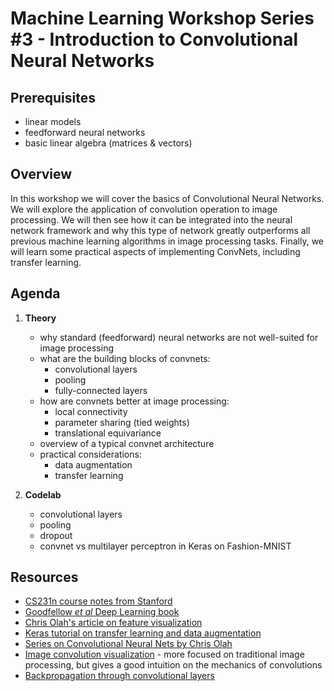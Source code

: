 # Machine Learning Workshop Series #3 - Introduction to Convolutional Neural Networks

## Prerequisites
- linear models
- feedforward neural networks
- basic linear algebra (matrices & vectors)

## Overview
In this workshop we will cover the basics of Convolutional Neural Networks. We will explore the application of convolution operation to image processing. We will then see how it can be integrated into the neural network framework and why this type of network greatly outperforms all previous machine learning algorithms in image processing tasks. Finally, we will learn some practical aspects of implementing ConvNets, including transfer learning.

## Agenda
1. **Theory**
    - why standard (feedforward) neural networks are not well-suited for image processing
    - what are the building blocks of convnets:
        - convolutional layers
        - pooling
        - fully-connected layers
    - how are convnets better at image processing:
        - local connectivity
        - parameter sharing (tied weights)
        - translational equivariance
    - overview of a typical convnet architecture
    - practical considerations:
        - data augmentation
        - transfer learning

2. **Codelab**
    - convolutional layers
    - pooling
    - dropout
    - convnet vs multilayer perceptron in Keras on Fashion-MNIST

## Resources
- [CS231n course notes from Stanford](http://cs231n.github.io/convolutional-networks/)
- [Goodfellow *et al* Deep Learning book](http://deeplearningbook.org)
- [Chris Olah's article on feature visualization](https://distill.pub/2017/feature-visualization/)
- [Keras tutorial on transfer learning and data augmentation](https://blog.keras.io/building-powerful-image-classification-models-using-very-little-data.html)
- [Series on Convolutional Neural Nets by Chris Olah](http://colah.github.io/posts/2014-07-Conv-Nets-Modular/)
- [Image convolution visualization]() - more focused on traditional image processing, but gives a good intuition on the mechanics of convolutions
- [Backpropagation through convolutional layers](https://becominghuman.ai/back-propagation-in-convolutional-neural-networks-intuition-and-code-714ef1c38199)

